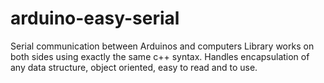 # arduino-easy-serial
Serial communication between Arduinos and computers
Library works on both sides using exactly the same c++ syntax.
Handles encapsulation of any data structure, object oriented, easy to read and to use.
